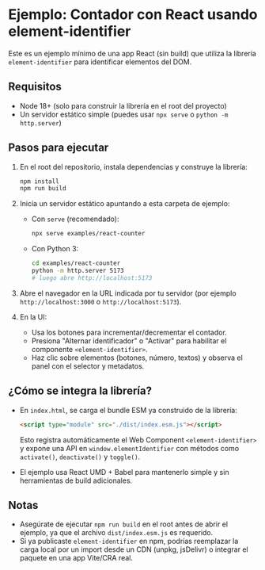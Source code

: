 # Ejemplo: Contador con React usando element-identifier

Este es un ejemplo mínimo de una app React (sin build) que utiliza la librería `element-identifier` para identificar elementos del DOM.

## Requisitos
- Node 18+ (solo para construir la librería en el root del proyecto)
- Un servidor estático simple (puedes usar `npx serve` o `python -m http.server`)

## Pasos para ejecutar
1. En el root del repositorio, instala dependencias y construye la librería:

   ```bash
   npm install
   npm run build
   ```

2. Inicia un servidor estático apuntando a esta carpeta de ejemplo:

   - Con `serve` (recomendado):
     ```bash
     npx serve examples/react-counter
     ```
   - Con Python 3:
     ```bash
     cd examples/react-counter
     python -m http.server 5173
     # luego abre http://localhost:5173
     ```

3. Abre el navegador en la URL indicada por tu servidor (por ejemplo `http://localhost:3000` o `http://localhost:5173`).

4. En la UI:
   - Usa los botones para incrementar/decrementar el contador.
   - Presiona "Alternar identificador" o "Activar" para habilitar el componente `<element-identifier>`.
   - Haz clic sobre elementos (botones, número, textos) y observa el panel con el selector y metadatos.

## ¿Cómo se integra la librería?
- En `index.html`, se carga el bundle ESM ya construido de la librería:

  ```html
  <script type="module" src="./dist/index.esm.js"></script>
  ```

  Esto registra automáticamente el Web Component `<element-identifier>` y expone una API en `window.elementIdentifier` con métodos como `activate()`, `deactivate()` y `toggle()`.

- El ejemplo usa React UMD + Babel para mantenerlo simple y sin herramientas de build adicionales.

## Notas
- Asegúrate de ejecutar `npm run build` en el root antes de abrir el ejemplo, ya que el archivo `dist/index.esm.js` es requerido.
- Si ya publicaste `element-identifier` en npm, podrías reemplazar la carga local por un import desde un CDN (unpkg, jsDelivr) o integrar el paquete en una app Vite/CRA real.

